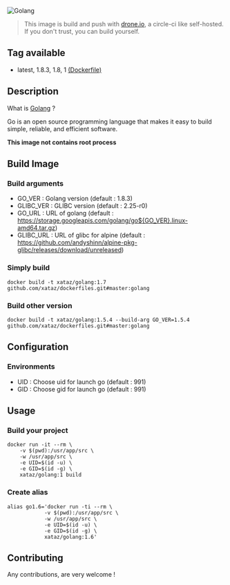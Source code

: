 ![Golang](https://blog.golang.org/gopher/gopher.png)

> This image is build and push with [drone.io](https://github.com/drone/drone), a circle-ci like self-hosted.
> If you don't trust, you can build yourself.

## Tag available
* latest, 1.8.3, 1.8, 1 [(Dockerfile)](https://github.com/xataz/dockerfiles/blob/master/golang/Dockerfile)

## Description
What is [Golang](https://golang.org/) ?

Go is an open source programming language that makes it easy to build simple, reliable, and efficient software. 

**This image not contains root process**

## Build Image
### Build arguments
* GO_VER : Golang version (default : 1.8.3)
* GLIBC_VER : GLIBC version (default : 2.25-r0)
* GO_URL : URL of golang (default : https://storage.googleapis.com/golang/go${GO_VER}.linux-amd64.tar.gz)
* GLIBC_URL : URL of glibc for alpine (default : https://github.com/andyshinn/alpine-pkg-glibc/releases/download/unreleased)

### Simply build
```shell
docker build -t xataz/golang:1.7 github.com/xataz/dockerfiles.git#master:golang
```

### Build other version
```shell
docker build -t xataz/golang:1.5.4 --build-arg GO_VER=1.5.4 github.com/xataz/dockerfiles.git#master:golang
```

## Configuration
### Environments
* UID : Choose uid for launch go (default : 991)
* GID : Choose gid for launch go (default : 991)

## Usage
### Build your project
```shell
docker run -it --rm \
    -v $(pwd):/usr/app/src \
    -w /usr/app/src \
    -e UID=$(id -u) \
    -e GID=$(id -g) \
    xataz/golang:1 build
```

### Create alias
```shell
alias go1.6='docker run -ti --rm \
            -v $(pwd):/usr/app/src \
            -w /usr/app/src \
            -e UID=$(id -u) \
            -e GID=$(id -g) \
            xataz/golang:1.6'
```

## Contributing
Any contributions, are very welcome !
